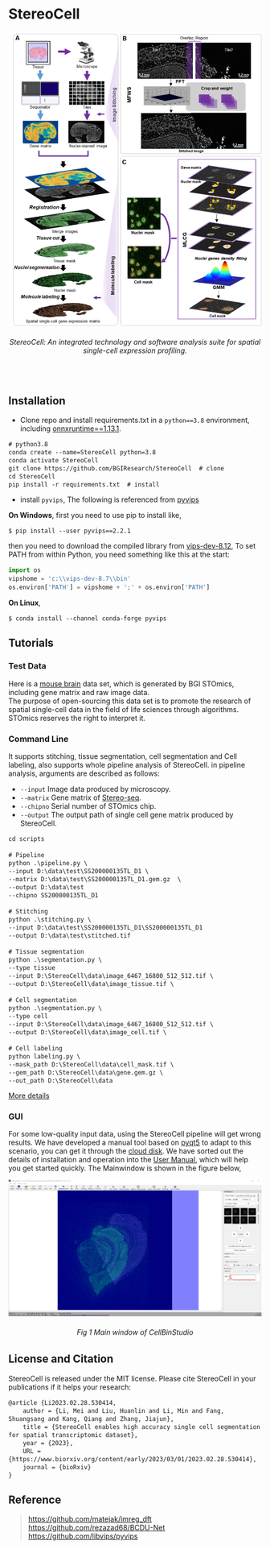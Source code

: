 
# StereoCell

<div align="center">
  <img src="docs/StereoCell.png" width=567>
    <h6>
      StereoCell: An integrated technology and software analysis suite for spatial single-cell expression profiling.
    </h6>
</div>
<br>

## Installation
* Clone repo and install requirements.txt in a ```python==3.8``` environment, including [onnxruntime==1.13.1](https://onnx.ai/).
```text
# python3.8
conda create --name=StereoCell python=3.8
conda activate StereoCell
git clone https://github.com/BGIResearch/StereoCell  # clone
cd StereoCell
pip install -r requirements.txt  # install
```
* install ```pyvips```, The following is referenced from [pyvips](https://libvips.github.io/pyvips/README.html#non-conda-install)

**On Windows**, first you need to use pip to install like,
```text
$ pip install --user pyvips==2.2.1
```
then you need to download the compiled library from [vips-dev-8.12](https://github.com/libvips/libvips/releases),
To set PATH from within Python, you need something like this at the start:

```python
import os
vipshome = 'c:\\vips-dev-8.7\\bin'
os.environ['PATH'] = vipshome + ';' + os.environ['PATH']
```

**On Linux**,
```text
$ conda install --channel conda-forge pyvips
```
## Tutorials

### Test Data
Here is a [mouse brain](https://ftp.cngb.org/pub/stomics/STT0000027/Analysis/STSA0000247/STTS0000393/) data set, which is generated by BGI STOmics, including gene matrix and raw image data.<br>
The purpose of open-sourcing this data set is to promote the research of spatial single-cell data in the field of life 
sciences through algorithms. STOmics reserves the right to interpret it.

### Command Line
It supports stitching, tissue segmentation, cell segmentation and Cell labeling, also supports whole pipeline analysis of StereoCell.
in pipeline analysis, arguments are described as follows:

*  ```--input```  Image data produced by microscopy. 
* ```--matrix``` Gene matrix of [Stereo-seq](https://bgi-australia.com.au/stomics). 
* ```--chipno``` Serial number of STOmics chip. 
* ```--output``` The output path of single cell gene matrix produced by StereoCell. 

```shell
cd scripts

# Pipeline
python .\pipeline.py \
--input D:\data\test\SS200000135TL_D1 \
--matrix D:\data\test\SS200000135TL_D1.gem.gz  \
--output D:\data\test
--chipno SS200000135TL_D1

# Stitching
python .\stitching.py \
--input D:\data\test\SS200000135TL_D1\SS200000135TL_D1
--output D:\data\test\stitched.tif

# Tissue segmentation
python .\segmentation.py \
--type tissue
--input D:\StereoCell\data\image_6467_16800_512_512.tif \
--output D:\StereoCell\data\image_tissue.tif \

# Cell segmentation
python .\segmentation.py \
--type cell
--input D:\StereoCell\data\image_6467_16800_512_512.tif \
--output D:\StereoCell\data\image_cell.tif \

# Cell labeling
python labeling.py \
--mask_path D:\StereoCell\data\cell_mask.tif \
--gem_path D:\StereoCell\data\gene.gem.gz \
--out_path D:\StereoCell\data
```
[More details](docs/details.md)

### GUI
For some low-quality input data, using the StereoCell pipeline will get wrong results. We have developed a manual tool 
based on [pyqt5](https://pypi.org/project/PyQt5/) to adapt to this scenario, you can get it through the [cloud disk](https://pan.genomics.cn/ucdisk/s/FZB3Qf). 
We have sorted out the details of installation and operation into the [User Manual](docs/CellbinStudio_Manual_20221212.pdf), which will help you get started quickly.
The Mainwindow is shown in the figure below,
<div align="center">
  <img src="docs/ui.png" width=567>
    <h6>
      Fig 1 Main window of CellBinStudio
    </h6>
</div>

## License and Citation <br>
StereoCell is released under the MIT license. Please cite StereoCell in your publications if it helps your research: <br>
```text
@article {Li2023.02.28.530414,
	author = {Li, Mei and Liu, Huanlin and Li, Min and Fang, Shuangsang and Kang, Qiang and Zhang, Jiajun},
	title = {StereoCell enables high accuracy single cell segmentation for spatial transcriptomic dataset},
	year = {2023},
	URL = {https://www.biorxiv.org/content/early/2023/03/01/2023.02.28.530414},
	journal = {bioRxiv}
}
```

    
## Reference <br>
> https://github.com/matejak/imreg_dft <br>
> https://github.com/rezazad68/BCDU-Net <br>
> https://github.com/libvips/pyvips <br>
